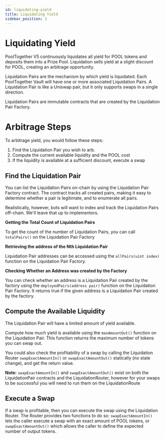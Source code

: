 ```yaml
---
id: liquidating-yield
title: Liquidating Yield
sidebar_position: 2
---
```


# Liquidating Yield

PoolTogether V5 continuously liquidates all yield for POOL tokens and deposits them into a Prize Pool. Liquidation sells yield at a slight discount for POOL, creating an arbitrage opportunity.

Liquidation Pairs are the mechanism by which yield is liquidated. Each PoolTogether Vault will have one or more associated Liquidation Pairs. A Liquidation Pair is like a Uniswap pair, but it only supports swaps in a single direction.

Liquidation Pairs are immutable contracts that are created by the Liquidation Pair Factory.

# Arbitrage Steps

To arbitrage yield, you would follow these steps:

1. Find the Liquidation Pair you wish to arb.
2. Compute the current available liquidity and the POOL cost
3. If the liquidity is available at a sufficient discount, execute a swap

## Find the Liquidation Pair

You can list the Liquidation Pairs on-chain by using the Liquidation Pair Factory contract. The contract tracks all created pairs, making it easy to determine whether a pair is legitimate, and to enumerate all pairs.

Realistically, however, bots will want to index and track the Liquidation Pairs off-chain. We'll leave that up to implementors.

**Getting the Total Count of Liquidation Pairs**

To get the count of the number of Liquidation Pairs, you can call `totalPairs()` on the Liquidation Pair Factory

**Retrieving the address of the Nth Liquidation Pair**

Liquidation Pair addresses can be accessed using the `allPairs(uint index)` function on the Liquidation Pair Factory.

**Checking Whether an Address was created by the Factory**

You can check whether an address is a Liquidation Pair created by the factory using the `deployedPairs(address pair)` function on the Liquidation Pair Factory. It returns true if the given address is a Liquidation Pair created by the factory.

## Compute the Available Liquidity

The Liquidation Pair will have a limited amount of yield available.

Compute how much yield is available using the `maxAmountOut()` function on the Liquidation Pair. This function returns the maximum number of tokens you can swap out.

You could also check the profitability of a swap by calling the Liquidation Router `swapExactAmountIn()` or `swapExactAmountOut()` statically (no state change), and get the return value.

**Note:** `swapExactAmountIn()` and `swapExactAmountOut()` exist on both the LiquidationPair contracts and the LiquidationRouter, however for your swaps to be successful  you will need to run them on the LiquidationRoute


## Execute a Swap

If a swap is profitable, then you can execute the swap using the Liquidation Router.  The Router provides two functions to do so: `swapExactAmountIn()` lets the caller execute a swap with an exact amount of POOL tokens, or `swapExactAmountOut()` which allows the caller to define the expected number of output tokens.

